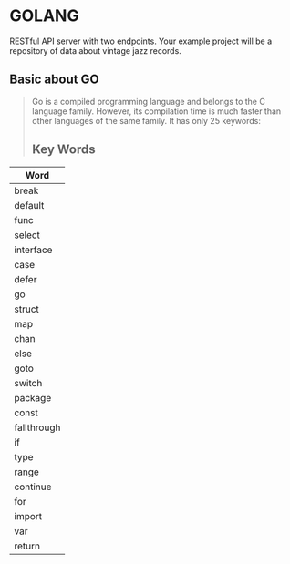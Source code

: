 # GOLANG
RESTful API server with two endpoints. Your example project will be a repository of data about vintage jazz records.


## Basic about GO


> Go is a compiled programming language and belongs to the C language family. However, its compilation time is much faster than other languages of the same family. It has only 25 keywords:
> ## Key Words

| Word   | 
| ------ | 
| break  | 
| default | 
| func    | 
| select    | 
| interface    | 
| case    | 
| defer    |
| go    | 
| struct    |
| map    | 
| chan    |
| else    |
| goto    |
| switch    |
| package    |
| const    | 
| fallthrough    | 
| if    | 
| type    | 
| range    | 
| continue    |
| for    | 
| import    |
| var    | 
| return    |
